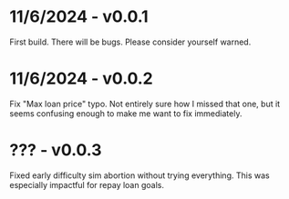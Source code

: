 # 11/6/2024 - v0.0.1

First build.
There will be bugs. Please consider yourself warned.

# 11/6/2024 - v0.0.2

Fix "Max loan price" typo. Not entirely sure how I missed that one, but it seems confusing enough to make me want to fix immediately.

# ??? - v0.0.3

Fixed early difficulty sim abortion without trying everything. This was especially impactful for repay loan goals.